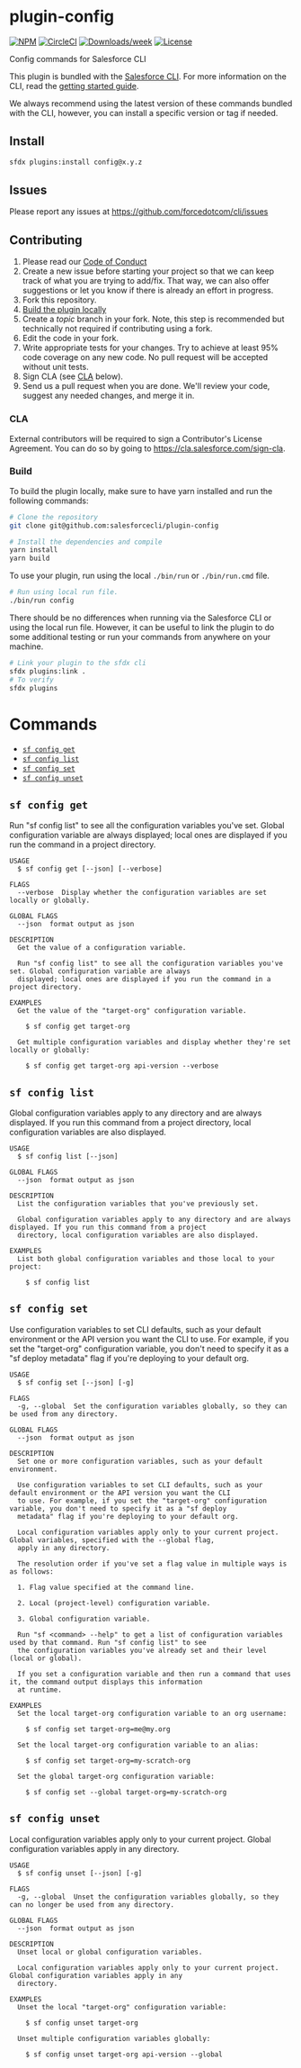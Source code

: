 # plugin-config

[![NPM](https://img.shields.io/npm/v/@salesforce/plugin-config.svg?label=@salesforce/plugin-config)](https://www.npmjs.com/package/@salesforce/plugin-config) [![CircleCI](https://circleci.com/gh/salesforcecli/plugin-config/tree/main.svg?style=shield)](https://circleci.com/gh/salesforcecli/plugin-config/tree/main) [![Downloads/week](https://img.shields.io/npm/dw/@salesforce/plugin-config.svg)](https://npmjs.org/package/@salesforce/plugin-config) [![License](https://img.shields.io/badge/License-BSD%203--Clause-brightgreen.svg)](https://raw.githubusercontent.com/salesforcecli/plugin-config/main/LICENSE.txt)

Config commands for Salesforce CLI

This plugin is bundled with the [Salesforce CLI](https://developer.salesforce.com/tools/sfdxcli). For more information on the CLI, read the [getting started guide](https://developer.salesforce.com/docs/atlas.en-us.sfdx_setup.meta/sfdx_setup/sfdx_setup_intro.htm).

We always recommend using the latest version of these commands bundled with the CLI, however, you can install a specific version or tag if needed.

## Install

```bash
sfdx plugins:install config@x.y.z
```

## Issues

Please report any issues at https://github.com/forcedotcom/cli/issues

## Contributing

1. Please read our [Code of Conduct](CODE_OF_CONDUCT.md)
2. Create a new issue before starting your project so that we can keep track of
   what you are trying to add/fix. That way, we can also offer suggestions or
   let you know if there is already an effort in progress.
3. Fork this repository.
4. [Build the plugin locally](#build)
5. Create a _topic_ branch in your fork. Note, this step is recommended but technically not required if contributing using a fork.
6. Edit the code in your fork.
7. Write appropriate tests for your changes. Try to achieve at least 95% code coverage on any new code. No pull request will be accepted without unit tests.
8. Sign CLA (see [CLA](#cla) below).
9. Send us a pull request when you are done. We'll review your code, suggest any needed changes, and merge it in.

### CLA

External contributors will be required to sign a Contributor's License
Agreement. You can do so by going to https://cla.salesforce.com/sign-cla.

### Build

To build the plugin locally, make sure to have yarn installed and run the following commands:

```bash
# Clone the repository
git clone git@github.com:salesforcecli/plugin-config

# Install the dependencies and compile
yarn install
yarn build
```

To use your plugin, run using the local `./bin/run` or `./bin/run.cmd` file.

```bash
# Run using local run file.
./bin/run config
```

There should be no differences when running via the Salesforce CLI or using the local run file. However, it can be useful to link the plugin to do some additional testing or run your commands from anywhere on your machine.

```bash
# Link your plugin to the sfdx cli
sfdx plugins:link .
# To verify
sfdx plugins
```

# Commands

<!-- commands -->
* [`sf config get`](#sf-config-get)
* [`sf config list`](#sf-config-list)
* [`sf config set`](#sf-config-set)
* [`sf config unset`](#sf-config-unset)

## `sf config get`

Run "sf config list" to see all the configuration variables you've set. Global configuration variable are always displayed; local ones are displayed if you run the command in a project directory.

```
USAGE
  $ sf config get [--json] [--verbose]

FLAGS
  --verbose  Display whether the configuration variables are set locally or globally.

GLOBAL FLAGS
  --json  format output as json

DESCRIPTION
  Get the value of a configuration variable.

  Run "sf config list" to see all the configuration variables you've set. Global configuration variable are always
  displayed; local ones are displayed if you run the command in a project directory.

EXAMPLES
  Get the value of the "target-org" configuration variable.

    $ sf config get target-org

  Get multiple configuration variables and display whether they're set locally or globally:

    $ sf config get target-org api-version --verbose
```

## `sf config list`

Global configuration variables apply to any directory and are always displayed. If you run this command from a project directory, local configuration variables are also displayed.

```
USAGE
  $ sf config list [--json]

GLOBAL FLAGS
  --json  format output as json

DESCRIPTION
  List the configuration variables that you've previously set.

  Global configuration variables apply to any directory and are always displayed. If you run this command from a project
  directory, local configuration variables are also displayed.

EXAMPLES
  List both global configuration variables and those local to your project:

    $ sf config list
```

## `sf config set`

Use configuration variables to set CLI defaults, such as your default environment or the API version you want the CLI to use. For example, if you set the "target-org" configuration variable, you don't need to specify it as a "sf deploy metadata" flag if you're deploying to your default org.

```
USAGE
  $ sf config set [--json] [-g]

FLAGS
  -g, --global  Set the configuration variables globally, so they can be used from any directory.

GLOBAL FLAGS
  --json  format output as json

DESCRIPTION
  Set one or more configuration variables, such as your default environment.

  Use configuration variables to set CLI defaults, such as your default environment or the API version you want the CLI
  to use. For example, if you set the "target-org" configuration variable, you don't need to specify it as a "sf deploy
  metadata" flag if you're deploying to your default org.

  Local configuration variables apply only to your current project. Global variables, specified with the --global flag,
  apply in any directory.

  The resolution order if you've set a flag value in multiple ways is as follows:

  1. Flag value specified at the command line.

  2. Local (project-level) configuration variable.

  3. Global configuration variable.

  Run "sf <command> --help" to get a list of configuration variables used by that command. Run "sf config list" to see
  the configuration variables you've already set and their level (local or global).

  If you set a configuration variable and then run a command that uses it, the command output displays this information
  at runtime.

EXAMPLES
  Set the local target-org configuration variable to an org username:

    $ sf config set target-org=me@my.org

  Set the local target-org configuration variable to an alias:

    $ sf config set target-org=my-scratch-org

  Set the global target-org configuration variable:

    $ sf config set --global target-org=my-scratch-org
```

## `sf config unset`

Local configuration variables apply only to your current project. Global configuration variables apply in any directory.

```
USAGE
  $ sf config unset [--json] [-g]

FLAGS
  -g, --global  Unset the configuration variables globally, so they can no longer be used from any directory.

GLOBAL FLAGS
  --json  format output as json

DESCRIPTION
  Unset local or global configuration variables.

  Local configuration variables apply only to your current project. Global configuration variables apply in any
  directory.

EXAMPLES
  Unset the local "target-org" configuration variable:

    $ sf config unset target-org

  Unset multiple configuration variables globally:

    $ sf config unset target-org api-version --global
```
<!-- commandsstop -->

